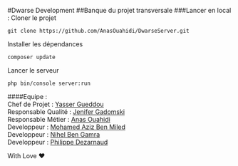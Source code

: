 #Dwarse Development
##Banque du projet transversale
###Lancer en local : 
Cloner le projet
```
git clone https://github.com/AnasOuahidi/DwarseServer.git
```
Installer les dépendances
```
composer update
```
Lancer le serveur
```
php bin/console server:run
```
####Equipe :<br />
Chef de Projet : [Yasser Gueddou](https://github.com/herfedos) <br />
Responsable Qualité : [Jenifer Gadomski](https://github.com/JeniferGadomski) <br />
Responsable Métier : [Anas Ouahidi](https://github.com/AnasOuahidi) <br />
Developpeur : [Mohamed Aziz Ben Miled](https://github.com/mabenmiled) <br />
Developpeur : [Nihel Ben Gamra](https://github.com/nbengamra) <br />
Developpeur : [Philippe Dezarnaud](https://github.com/Phi-l) <br />

With Love :heart:
